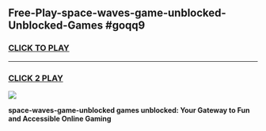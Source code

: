
## Free-Play-space-waves-game-unblocked-Unblocked-Games #goqq9
<h3>
<a href="https://news.freeplayer.one?title=space-waves-game-unblocked&ref=8M">CLICK TO PLAY</a></h3>
<hr>

<h3>
<a href="https://news.freeplayer.one?title=space-waves-game-unblocked&ref=8M">CLICK 2 PLAY</a>
  
</h3>

<a href="https://news.freeplayer.one?title=space-waves-game-unblocked&ref=8M"><img src="https://clearcache.store/games.png"></a>


**space-waves-game-unblocked games unblocked: Your Gateway to Fun and Accessible Online Gaming**
